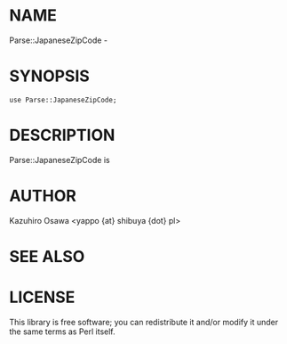 # NAME

Parse::JapaneseZipCode -

# SYNOPSIS

    use Parse::JapaneseZipCode;

# DESCRIPTION

Parse::JapaneseZipCode is

# AUTHOR

Kazuhiro Osawa <yappo {at} shibuya {dot} pl>

# SEE ALSO

# LICENSE

This library is free software; you can redistribute it and/or modify
it under the same terms as Perl itself.